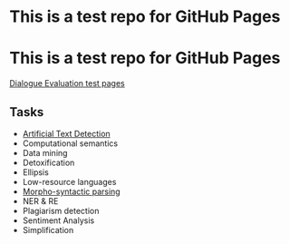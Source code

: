 # This is a test repo for GitHub Pages
# This is a test repo for GitHub Pages

[Dialogue Evaluation test pages](https://moshemm.github.io/test-pages/)

## Tasks

- [Artificial Text Detection](tasks/ATD.md)
- Computational semantics
- Data mining
- Detoxification
- Ellipsis
- Low-resource languages
- [Morpho-syntactic parsing](tasks/Morpho-syntactic_parsing.md)
- NER & RE
- Plagiarism detection
- Sentiment Analysis
- Simplification
